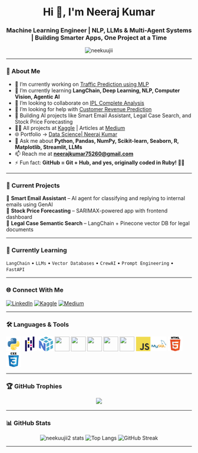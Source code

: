 <h1 align="center">Hi 👋, I'm Neeraj Kumar</h1>
<h3 align="center">Machine Learning Engineer | NLP, LLMs & Multi-Agent Systems | Building Smarter Apps, One Project at a Time</h3>

<p align="center">
  <img src="https://komarev.com/ghpvc/?username=neekuujii&label=Profile%20views&color=0e75b6&style=flat" alt="neekuujii" />
</p>

---

### 🚀 About Me

- 🔭 I’m currently working on [Traffic Prediction using MLP](https://www.kaggle.com/code/neerajkumar75260/traffic-prediction-mlp?kernelSessionId=171899250)  
- 🌱 I’m currently learning **LangChain, Deep Learning, NLP, Computer Vision, Agentic AI**  
- 👯 I’m looking to collaborate on [IPL Complete Analysis](https://www.kaggle.com/code/neerajkumar75260/ipl-complete-analysis?kernelSessionId=171908560)  
- 🤝 I’m looking for help with [Customer Revenue Prediction](https://www.kaggle.com/code/neerajkumar75260/google-analytics-customer-revenue-prediction)  
- 🧠 Building AI projects like Smart Email Assistant, Legal Case Search, and Stock Price Forecasting  
- 👨‍💻 All projects at [Kaggle](https://www.kaggle.com/neerajkumar75260) | Articles at [Medium](https://medium.com/@neerajkumar75260)
- 🌐 Portfolio → [Data Science| Neeraj Kumar](https://neekuujii2.github.io/portfolio/)  
- 💬 Ask me about **Python, Pandas, NumPy, Scikit-learn, Seaborn, R, Matplotlib, Streamlit, LLMs**  
- 📫 Reach me at **neerajkumar75260@gmail.com**  
- ⚡ Fun fact: **GitHub = Git + Hub, and yes, originally coded in Ruby! 🐱‍💻**

---

### 💼 Current Projects

🔭 **Smart Email Assistant** – AI agent for classifying and replying to internal emails using GenAI  
👯 **Stock Price Forecasting** – SARIMAX-powered app with frontend dashboard  
🤝 **Legal Case Semantic Search** – LangChain + Pinecone vector DB for legal documents

---

### 🌱 Currently Learning

`LangChain` • `LLMs` • `Vector Databases` • `CrewAI` • `Prompt Engineering` • `FastAPI`

---

### 🌐 Connect With Me

<p align="left">
<a href="https://www.linkedin.com/in/neeraj-kumar-b16194259" target="blank"><img align="center" src="https://raw.githubusercontent.com/rahuldkjain/github-profile-readme-generator/master/src/images/icons/Social/linked-in-alt.svg" alt="LinkedIn" height="30" width="40" /></a>
<a href="https://www.kaggle.com/neerajkumar75260" target="blank"><img align="center" src="https://raw.githubusercontent.com/rahuldkjain/github-profile-readme-generator/master/src/images/icons/Social/kaggle.svg" alt="Kaggle" height="30" width="40" /></a>
<a href="https://medium.com/@neerajkumar75260" target="blank"><img align="center" src="https://raw.githubusercontent.com/rahuldkjain/github-profile-readme-generator/master/src/images/icons/Social/medium.svg" alt="Medium" height="30" width="40" /></a>
</p>

---

### 🛠️ Languages & Tools

<p align="left">
  <a href="https://www.python.org"><img src="https://raw.githubusercontent.com/devicons/devicon/master/icons/python/python-original.svg" width="40" height="40"/></a>
  <a href="https://pandas.pydata.org/"><img src="https://raw.githubusercontent.com/devicons/devicon/master/icons/pandas/pandas-original.svg" width="40" height="40"/></a>
  <a href="https://numpy.org/"><img src="https://raw.githubusercontent.com/devicons/devicon/master/icons/numpy/numpy-original.svg" width="40" height="40"/></a>
  <a href="https://scikit-learn.org/"><img src="https://upload.wikimedia.org/wikipedia/commons/0/05/Scikit_learn_logo_small.svg" width="40" height="40"/></a>
  <a href="https://seaborn.pydata.org/"><img src="https://seaborn.pydata.org/_images/logo-mark-lightbg.svg" width="40" height="40"/></a>
  <a href="https://matplotlib.org/"><img src="https://upload.wikimedia.org/wikipedia/commons/8/84/Matplotlib_icon.svg" width="40" height="40"/></a>
  <a href="https://pytorch.org/"><img src="https://www.vectorlogo.zone/logos/pytorch/pytorch-icon.svg" width="40" height="40"/></a>
  <a href="https://www.tensorflow.org"><img src="https://www.vectorlogo.zone/logos/tensorflow/tensorflow-icon.svg" width="40" height="40"/></a>
  <a href="https://developer.mozilla.org/en-US/docs/Web/JavaScript"><img src="https://raw.githubusercontent.com/devicons/devicon/master/icons/javascript/javascript-original.svg" width="40" height="40"/></a>
  <a href="https://www.mysql.com/"><img src="https://raw.githubusercontent.com/devicons/devicon/master/icons/mysql/mysql-original-wordmark.svg" width="40" height="40"/></a>
  <a href="https://www.w3schools.com/html/"><img src="https://raw.githubusercontent.com/devicons/devicon/master/icons/html5/html5-original-wordmark.svg" width="40" height="40"/></a>
  <a href="https://www.w3schools.com/css/"><img src="https://raw.githubusercontent.com/devicons/devicon/master/icons/css3/css3-original-wordmark.svg" width="40" height="40"/></a>
</p>

---

### 🏆 GitHub Trophies

<p align="center">
  <img src="https://github-profile-trophy.vercel.app/?username=neekuujii2&theme=algolia&row=1&margin-w=10&no-bg=true&no-frame=true"/>
</p>

---

### 📊 GitHub Stats

<p align="center">
  <img src="https://github-readme-stats.vercel.app/api?username=neekuujii2&show_icons=true&theme=algolia" alt="neekuujii2 stats" />
  <img src="https://github-readme-stats.vercel.app/api/top-langs/?username=neekuujii2&layout=compact&theme=algolia" alt="Top Langs" />
  <img src="https://github-readme-streak-stats.herokuapp.com/?user=neekuujii2&theme=algolia" alt="GitHub Streak" />
</p>

---


